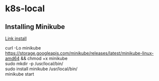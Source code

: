 # k8s-local

## Installing Minikube

[Link install](https://kubernetes.io/vi/docs/tasks/tools/install-minikube)

curl -Lo minikube https://storage.googleapis.com/minikube/releases/latest/minikube-linux-amd64 && chmod +x minikube <br/>
sudo mkdir -p /usr/local/bin/ <br/>
sudo install minikube /usr/local/bin/ <br/>
minikube start <br/>
